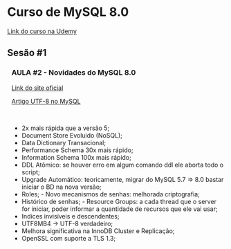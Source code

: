 <h1 class="center">Curso de MySQL 8.0</h1>
<a href="https://www.udemy.com/course/mysql_8_0/learn/lecture/18325436?start=0#overview">Link do curso na Udemy</a>

<h2>Sesão #1</h2>
<div style="margin-left: 10px;">
  <h3>AULA #2 - Novidades do MySQL 8.0</h3>
  <p><a href="https://dev.mysql.com/doc/refman/8.0/en/mysql-nutshell.html">Link do site oficial</a></p>
  <p><a href="https://medium.com/@adamhooper/in-mysql-never-use-utf8-use-utf8mb4-11761243e434">Artigo UTF-8 no MySQL</a></p>
  </br>
  <ul>
    <li>2x mais rápida que a versão 5;</li>
    <li>Document Store Evoluido (NoSQL);</li>
    <li>Data Dictionary Transacional;</li>
    <li>Performance Schema 30x mais rápido;</li>
    <li>Information Schema 100x mais rápido;</li>
    <li>DDL Atômico: se houver erro em algum comando ddl ele aborta todo o script;</li>
    <li>Upgrade Automático: teoricamente, migrar do MySQL 5.7 => 8.0 bastar iniciar o BD na nova versão;</li>
    <li>Roles; - Novo mecanismos de senhas: melhorada criptografia;</li>
    <li>Histórico de senhas; - Resource Groups: a cada thread que o server for iniciar, poder informar a quantidade de recursos que ele vai usar;</li>
    <li>Indices invisíveis e descendentes;</li>
    <li>UTF8MB4 -> UTF-8 verdadeiro;</li>
    <li>Melhora significativa na InnoDB Cluster e Replicação;</li>
    <li>OpenSSL com suporte a TLS 1.3;</li>
  </ul>
</div>
